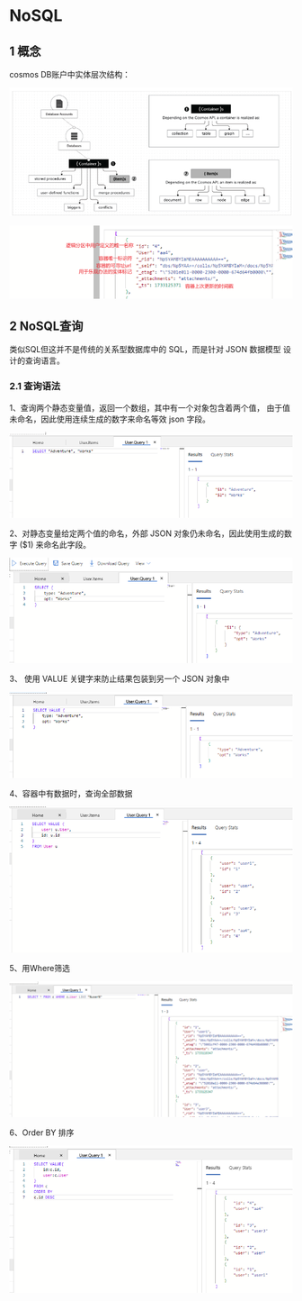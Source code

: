 # NoSQL
## 1 概念
cosmos DB账户中实体层次结构：

![2024-12-02-07-12-46.png](./images/2024-12-02-07-12-46.png)

![2024-12-02-08-19-22.png](./images/2024-12-02-08-19-22.png)

## 2 NoSQL查询
类似SQL但这并不是传统的关系型数据库中的 SQL，而是针对 JSON 数据模型 设计的查询语言。

### 2.1 查询语法
1、查询两个静态变量值，返回一个数组，其中有一个对象包含着两个值， 由于值未命名，因此使用连续生成的数字来命名等效 json 字段。

![2024-12-02-07-48-56.png](./images/2024-12-02-07-48-56.png)

2、对静态变量给定两个值的命名，外部 JSON 对象仍未命名，因此使用生成的数字 ($1) 来命名此字段。

![2024-12-02-07-51-41.png](./images/2024-12-02-07-51-41.png)

3、 使用 VALUE 关键字来防止结果包装到另一个 JSON 对象中

![2024-12-02-07-52-12.png](./images/2024-12-02-07-52-12.png)


4、容器中有数据时，查询全部数据

![2024-12-02-07-53-58.png](./images/2024-12-02-07-53-58.png)

5、用Where筛选

![2024-12-02-08-03-23.png](./images/2024-12-02-08-03-23.png)

6、Order BY 排序 

![2024-12-02-08-12-12.png](./images/2024-12-02-08-12-12.png)

